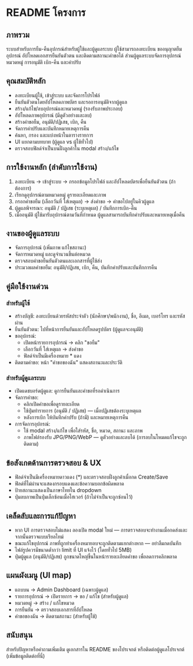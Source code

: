 # README โครงการ

## ภาพรวม
ระบบสำหรับการยืม-คืนอุปกรณ์สำหรับผู้ใช้และผู้ดูแลระบบ ผู้ใช้สามารถลงทะเบียน ขออนุญาตยืมอุปกรณ์ อัปโหลดเอกสารยืนยันตัวตน และติดตามสถานะคำขอได้ ส่วนผู้ดูแลระบบจัดการอุปกรณ์ หมวดหมู่ การอนุมัติ เบิก-คืน และค่าปรับ

## คุณสมบัติหลัก
- ลงทะเบียนผู้ใช้, เข้าสู่ระบบ และจัดการโปรไฟล์
- ยืนยันตัวตนโดยอัปโหลดภาพบัตร และรอการอนุมัติจากผู้ดูแล
- สร้าง/แก้ไข/ลบอุปกรณ์และหมวดหมู่ (รองรับภาพประกอบ)
- อัปโหลดภาพอุปกรณ์ (มีดูตัวอย่างและลบ)
- สร้างคำขอยืม, อนุมัติ/ปฏิเสธ, เบิก, คืน
- จัดการค่าปรับและบันทึกหมายเหตุการคืน
- ค้นหา, กรอง และแบ่งหน้าในตารางรายการ
- UI แยกตามบทบาท (ผู้ดูแล vs ผู้ใช้ทั่วไป)
- ตรวจสอบฟิลด์จำเป็นบนฝั่งลูกค้าใน modal สร้าง/แก้ไข

## การใช้งานหลัก (ลำดับการใช้งาน)
1. ลงทะเบียน → เข้าสู่ระบบ → กรอกข้อมูลโปรไฟล์ และอัปโหลดบัตรเพื่อยืนยันตัวตน (ถ้าต้องการ)
2. เรียกดูอุปกรณ์ตามหมวดหมู่ ดูรายละเอียดและภาพ
3. กรอกคำขอยืม (เลือกวันที่ ใส่เหตุผล) → ส่งคำขอ → คำขอไปอยู่ในคิวผู้ดูแล
4. ผู้ดูแลพิจารณา: อนุมัติ / ปฏิเสธ (ระบุเหตุผล) / บันทึกการเบิก-คืน
5. เมื่ออนุมัติ ผู้ใช้มารับอุปกรณ์ตามวันที่กำหนด ผู้ดูแลสามารถบันทึกค่าปรับและหมายเหตุเมื่อคืน

## งานของผู้ดูแลระบบ
- จัดการอุปกรณ์ (เพิ่มภาพ แก้ไขสถานะ)
- จัดการหมวดหมู่ และดูจำนวนชิ้นต่อหมวด
- ตรวจสอบคำขอยืนยันตัวตนและเอกสารที่ผู้ใช้ส่ง
- ประมวลผลคำขอยืม: อนุมัติ/ปฏิเสธ, เบิก, คืน, บันทึกค่าปรับและบันทึกการคืน

## คู่มือใช้งานด่วน
### สำหรับผู้ใช้
- สร้างบัญชี: ลงทะเบียนด้วยรหัสประจำตัว (นักศึกษา/พนักงาน), ชื่อ, อีเมล, เบอร์โทร และรหัสผ่าน
- ยืนยันตัวตน: ไปที่หน้าการยืนยันและอัปโหลดรูปบัตร (ผู้ดูแลจะอนุมัติ)
- ขออุปกรณ์:
    - เปิดหน้ารายการอุปกรณ์ → คลิก "ขอยืม"
    - เลือกวันที่ ใส่เหตุผล → ส่งคำขอ
    - ฟิลด์จำเป็นมีเครื่องหมาย * แดง
- ติดตามคำขอ: หน้า "คำขอของฉัน" แสดงสถานะและประวัติ

### สำหรับผู้ดูแลระบบ
- เปิดแดชบอร์ดผู้ดูแล: ดูการยืนยันและคำขอที่รอดำเนินการ
- จัดการคำขอ:
    - คลิกเปิดคำขอเพื่อดูรายละเอียด
    - ใช้ปุ่มทำรายการ (อนุมัติ / ปฏิเสธ) — เมื่อปฏิเสธต้องระบุเหตุผล
    - หลังการเบิก ให้บันทึกค่าปรับ (ถ้ามี) และหมายเหตุการคืน
- การจัดการอุปกรณ์:
    - ใช้ modal สร้าง/แก้ไข เพื่อใส่รหัส, ชื่อ, หมวด, สถานะ และภาพ
    - ภาพไฟล์รองรับ JPG/PNG/WebP — ดูตัวอย่างและลบได้ (การลบในโหมดแก้ไขจะถูกติดตาม)

## ข้อสังเกตด้านการตรวจสอบ & UX
- ฟิลด์จำเป็นมีเครื่องหมายดาวแดง (*) และตรวจสอบฝั่งลูกค้าเมื่อกด Create/Save
- ฟิลด์ที่ไม่ผ่านจะแสดงกรอบแดงและข้อความบอกข้อผิดพลาด
- ป้ายสถานะแสดงเป็นภาษาไทยใน dropdown
- ปุ่มลบภาพเป็นปุ่มเล็กซ้อนเมื่อโฮเวอร์ (ถ้าไม่จำเป็นจะถูกซ่อนไว้)

## เคล็ดลับและการแก้ปัญหา
- หาก UI การตรวจสอบไม่แสดง ลองเปิด modal ใหม่ — การตรวจสอบจะทำงานเมื่อกดส่งและจากนั้นตรวจแบบเรียลไทม์
- ขณะแก้ไขอุปกรณ์ ภาพที่ถูกทำเครื่องหมายลบจะถูกติดตามแยกต่างหาก — อย่าลืมกดบันทึก
- ไฟล์รูปควรมีขนาดต่ำกว่า limit ที่ UI แจ้งไว้ (โดยทั่วไป 5MB)
- ปุ่มผู้ดูแล (อนุมัติ/ปฏิเสธ) ถูกขนาดใหญ่ขึ้นในหน้ารายละเอียดคำขอ เพื่อลดการคลิกพลาด

## แผนผังเมนู (UI map)
- แถบบน → Admin Dashboard (เฉพาะผู้ดูแล)
- รายการอุปกรณ์ → เปิดรายการ → ขอ / แก้ไข (สำหรับผู้ดูแล)
- หมวดหมู่ → สร้าง / แก้ไขหมวด
- การยืนยัน → ตรวจสอบเอกสารที่อัปโหลด
- คำขอของฉัน → ติดตามสถานะ (สำหรับผู้ใช้)

## สนับสนุน
สำหรับปัญหาหรือคำถามเพิ่มเติม ดูเอกสารใน README ของโปรเจกต์ หรือติดต่อผู้ดูแลโปรเจกต์ (เพิ่มข้อมูลติดต่อที่นี่)
